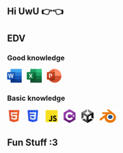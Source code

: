 ## Hi UwU 👉👈

## EDV

<h3>Good knowledge</h3>
<p>
  <img src="./assets/EDV/Word.png" height="32" alt="Word" style="margin-right:8px;" />
  <img src="./assets/EDV/Excel.png" height="32" alt="Excel" style="margin-right:8px;" />
  <img src="./assets/EDV/PowerPoint.png" height="32" alt="PowerPoint" style="margin-right:8px;" />
</p>
<h3>Basic knowledge</h3>
<p>
  <img src="./assets/EDV/html.png" height="32" alt="HTML" style="margin-right:8px;" />
  <img src="./assets/EDV/CSS.png" height="32" alt="CSS" style="margin-right:8px;" />
  <img src="./assets/EDV/js.png" height="32" alt="JavaScript" style="margin-right:8px;" />
  <img src="./assets/EDV/Csharp.png" height="32" alt="Csharp" style="margin-right:8px;" />
  <img src="./assets/EDV/Unity.png" height="32" alt="Unity" style="margin-right:8px;" />
  <img src="./assets/EDV/Blender.png" height="32" alt="Blender" style="margin-right:8px;" />
</p>

## Fun Stuff :3
